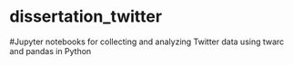 # dissertation_twitter
#Jupyter notebooks for collecting and analyzing Twitter data using twarc and pandas in Python
